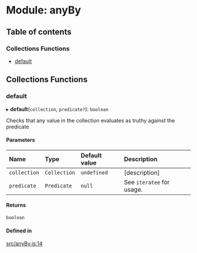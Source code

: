 # Module: anyBy

## Table of contents

### Collections Functions

- [default](anyBy.md#default)

## Collections Functions

### default

▸ **default**(`collection`, `predicate?`): `boolean`

Checks that any value in the collection evaluates as truthy against the predicate

#### Parameters

| Name | Type | Default value | Description |
| :------ | :------ | :------ | :------ |
| `collection` | `Collection` | `undefined` | [description] |
| `predicate` | `Predicate` | `null` | See `iteratee` for usage. |

#### Returns

`boolean`

#### Defined in

[src/anyBy.js:14](https://github.com/Twipped/js-utils/blob/f2eceb5/src/anyBy.js#L14)

